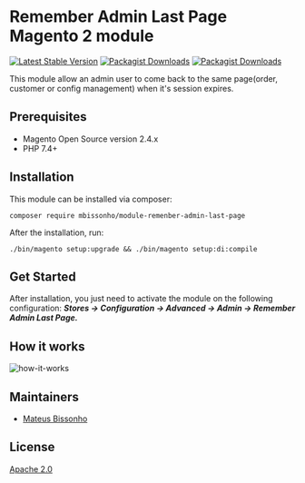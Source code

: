 # Remember Admin Last Page Magento 2 module

[![Latest Stable Version](https://img.shields.io/packagist/v/mbissonho/module-remember-admin-last-page.svg?style=flat-square)](https://packagist.org/packages/mbissonho/module-remember-admin-last-page)
[![Packagist Downloads](https://img.shields.io/packagist/dt/mbissonho/module-remember-admin-last-page?style=flat-square)](https://packagist.org/packages/mbissonho/module-remember-admin-last-page)
[![Packagist Downloads](https://img.shields.io/packagist/dm/mbissonho/module-remember-admin-last-page?style=flat-square)](https://packagist.org/packages/mbissonho/module-remember-admin-last-page)

This module allow an admin user to come back to the same page(order, customer or config management) when it's session expires.

## Prerequisites

- Magento Open Source version 2.4.x
- PHP 7.4+

## Installation

This module can be installed via composer:

```shell
composer require mbissonho/module-remenber-admin-last-page
```

After the installation, run:

```shell
./bin/magento setup:upgrade && ./bin/magento setup:di:compile
```

## Get Started

After installation, you just need to activate the module on the following configuration: 
***Stores -> Configuration -> Advanced -> Admin -> Remember Admin Last Page.*** 

## How it works

![how-it-works](https://github.com/mbissonho/remember-admin-last-page-magento2/assets/25405618/b686b97d-ad0a-4af8-acac-7260b9f5c95b)

## Maintainers

- [Mateus Bissonho](https://github.com/mbissonho)

## License

[Apache 2.0](https://github.com/mbissonho/remember-admin-last-page-magento2/blob/main/LICENSE.md)

